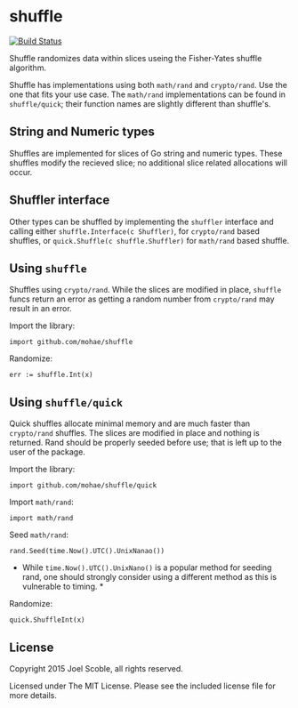 shuffle
========
[![Build Status](https://travis-ci.org/mohae/shuffle.png)](https://travis-ci.org/mohae/shuffle)

Shuffle randomizes data within slices useing the Fisher-Yates shuffle algorithm.

Shuffle has implementations using both `math/rand` and `crypto/rand`. Use the one that fits your use case. The `math/rand` implementations can be found in `shuffle/quick`; their function names are slightly different than shuffle's.

## String and Numeric types
Shuffles are implemented for slices of Go string and numeric types. These shuffles modify the recieved slice; no additional slice related allocations will occur.

## Shuffler interface
Other types can be shuffled by implementing the `shuffler` interface and calling either `shuffle.Interface(c Shuffler)`, for `crypto/rand` based shuffles, or `quick.Shuffle(c shuffle.Shuffler)` for `math/rand` based shuffle.

## Using `shuffle`
Shuffles using `crypto/rand`. While the slices are modified in place, `shuffle` funcs return an error as getting a random number from `crypto/rand` may result in an error.

Import the library:

    import github.com/mohae/shuffle

Randomize:

    err := shuffle.Int(x)

## Using `shuffle/quick`
Quick shuffles allocate minimal memory and are much faster than `crypto/rand` shuffles.  The slices are modified in place and nothing is returned.  Rand should be properly seeded before use; that is left up to the user of the package.

Import the library:

    import github.com/mohae/shuffle/quick


Import `math/rand`:

    import math/rand

Seed `math/rand`:

    rand.Seed(time.Now().UTC().UnixNanao())

* While `time.Now().UTC().UnixNano()` is a popular method for seeding rand, one should strongly consider using a different method as this is vulnerable to timing. *

Randomize:

    quick.ShuffleInt(x)

## License

Copyright 2015 Joel Scoble, all rights reserved.

Licensed under The MIT License. Please see the included license file for more details.
